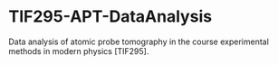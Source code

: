 # TIF295-APT-DataAnalysis
Data analysis of atomic probe tomography in the course experimental methods in modern physics [TIF295].
